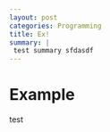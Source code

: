 ```yaml
---
layout: post
categories: Programming
title: Ex!
summary: |
 test summary sfdasdf
---
```


# Example
test